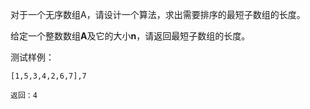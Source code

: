 对于一个无序数组A，请设计一个算法，求出需要排序的最短子数组的长度。

给定一个整数数组**A**及它的大小**n**，请返回最短子数组的长度。

测试样例：

```
[1,5,3,4,2,6,7],7
```
```
返回：4
```

